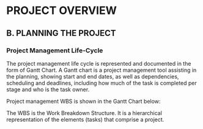 # PROJECT OVERVIEW
## B. PLANNING THE PROJECT
### Project Management Life-Cycle
The project management life cycle is represented and documented in the form of Gantt Chart. A Gantt chart is a project management tool assisting in the planning, showing start and end dates, as well as dependencies, scheduling and deadlines, including how much of the task is completed per stage and who is the task owner.

Project management WBS is shown in the Gantt Chart below:


The WBS is the Work Breakdown Structure. It is a hierarchical representation of the elements (tasks) that comprise a project.
